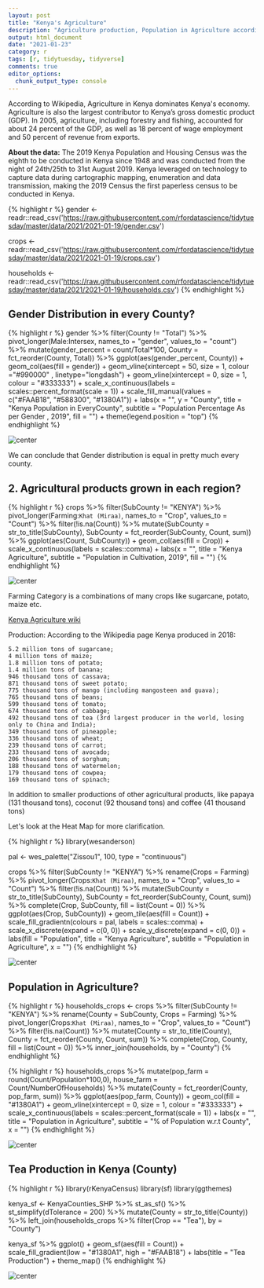 ```yaml
---
layout: post
title: "Kenya's Agriculture"
description: "Agriculture production, Population in Agriculture according 2019 Kenya Population and Housing Census data"
output: html_document
date: "2021-01-23"
category: r
tags: [r, tidytuesday, tidyverse]
comments: true
editor_options: 
  chunk_output_type: console
---
```





According to Wikipedia, Agriculture in Kenya dominates Kenya's economy. Agriculture is also the largest contributor to Kenya’s gross domestic product (GDP).
In 2005, agriculture, including forestry and fishing, accounted for about 24 percent of the GDP, as well as 18 percent of wage employment and 50 percent of revenue from exports.

**About the data:** The 2019 Kenya Population and Housing Census was the eighth to be conducted in Kenya since 1948 and was conducted from the night of 24th/25th to 31st August 2019. Kenya leveraged on technology to capture data during cartographic mapping, enumeration and data transmission, making the 2019 Census the first paperless census to be conducted in Kenya.


{% highlight r %}
gender <- readr::read_csv('https://raw.githubusercontent.com/rfordatascience/tidytuesday/master/data/2021/2021-01-19/gender.csv')

crops <- readr::read_csv('https://raw.githubusercontent.com/rfordatascience/tidytuesday/master/data/2021/2021-01-19/crops.csv')

households <- readr::read_csv('https://raw.githubusercontent.com/rfordatascience/tidytuesday/master/data/2021/2021-01-19/households.csv')
{% endhighlight %}



## Gender Distribution in every County?



{% highlight r %}
gender %>%
  filter(County != "Total") %>% 
  pivot_longer(Male:Intersex, names_to = "gender", values_to = "count") %>%
  mutate(gender_percent = count/Total*100,
         County = fct_reorder(County, Total)) %>%
  ggplot(aes(gender_percent, County)) +
  geom_col(aes(fill = gender)) + 
  geom_vline(xintercept = 50, size = 1, colour ="#990000" , 
             linetype="longdash") +
  geom_vline(xintercept = 0, size = 1, colour = "#333333") +
  scale_x_continuous(labels = scales::percent_format(scale = 1)) +
  scale_fill_manual(values = c("#FAAB18", "#588300", "#1380A1")) +
  labs(x = "",
       y = "County",
       title = "Kenya Population in EveryCounty",
       subtitle = "Population Percentage As per Gender , 2019",
       fill = "") +
  theme(legend.position = "top")
{% endhighlight %}

![center](/figs/2021-01-19-kenya-census/unnamed-chunk-2-1.png)

We can conclude that Gender distribution is equal in pretty much every county.

## 2. Agricultural products grown in each region?


{% highlight r %}
crops %>%
  filter(SubCounty != "KENYA") %>%
  pivot_longer(Farming:`Khat (Miraa)`, 
               names_to = "Crop", values_to = "Count") %>%
  filter(!is.na(Count)) %>%
  mutate(SubCounty = str_to_title(SubCounty),
         SubCounty = fct_reorder(SubCounty, Count, sum)) %>%
  ggplot(aes(Count, SubCounty)) +
  geom_col(aes(fill = Crop)) +
  scale_x_continuous(labels = scales::comma) +
  labs(x = "",
       title = "Kenya Agriculture",
       subtitle = "Population in Cultivation, 2019",
       fill = "")
{% endhighlight %}

![center](/figs/2021-01-19-kenya-census/unnamed-chunk-3-1.png)

Farming Category is a combinations of many crops like sugarcane, potato, maize etc.

[Kenya Agriculture wiki](https://en.wikipedia.org/wiki/Agriculture_in_Kenya)

Production: According to the Wikipedia page
Kenya produced in 2018:

    5.2 million tons of sugarcane;
    4 million tons of maize;
    1.8 million tons of potato;
    1.4 million tons of banana;
    946 thousand tons of cassava;
    871 thousand tons of sweet potato;
    775 thousand tons of mango (including mangosteen and guava);
    765 thousand tons of beans;
    599 thousand tons of tomato;
    674 thousand tons of cabbage;
    492 thousand tons of tea (3rd largest producer in the world, losing only to China and India);
    349 thousand tons of pineapple;
    336 thousand tons of wheat;
    239 thousand tons of carrot;
    233 thousand tons of avocado;
    206 thousand tons of sorghum;
    188 thousand tons of watermelon;
    179 thousand tons of cowpea;
    169 thousand tons of spinach;

In addition to smaller productions of other agricultural products, like papaya (131 thousand tons), coconut (92 thousand tons) and coffee (41 thousand tons)

Let's look at the Heat Map for more clarification.


{% highlight r %}
library(wesanderson)

pal <- wes_palette("Zissou1", 100, type = "continuous")

crops %>%
  filter(SubCounty != "KENYA") %>%
  rename(Crops = Farming) %>%
  pivot_longer(Crops:`Khat (Miraa)`, 
               names_to = "Crop", values_to = "Count") %>%
  filter(!is.na(Count)) %>%
  mutate(SubCounty = str_to_title(SubCounty),
         SubCounty = fct_reorder(SubCounty, Count, sum)) %>%
  complete(Crop, SubCounty, fill = list(Count = 0)) %>%
  ggplot(aes(Crop, SubCounty)) +
  geom_tile(aes(fill = Count)) +
  scale_fill_gradientn(colours = pal, labels = scales::comma) + 
  scale_x_discrete(expand = c(0, 0)) +
  scale_y_discrete(expand = c(0, 0)) +
  labs(fill = "Population",
       title = "Kenya Agriculture",
       subtitle = "Population in Agriculture",
       x = "")
{% endhighlight %}

![center](/figs/2021-01-19-kenya-census/unnamed-chunk-4-1.png)


## Population in Agriculture?


{% highlight r %}
households_crops <- crops %>%
  filter(SubCounty != "KENYA") %>%
  rename(County = SubCounty,
         Crops = Farming) %>%
  pivot_longer(Crops:`Khat (Miraa)`, 
               names_to = "Crop", values_to = "Count") %>%
  filter(!is.na(Count)) %>%
  mutate(County = str_to_title(County),
         County = fct_reorder(County, Count, sum)) %>%
  complete(Crop, County, fill = list(Count = 0)) %>%
  inner_join(households, by = "County") 
{% endhighlight %}



{% highlight r %}
households_crops %>%
  mutate(pop_farm = round(Count/Population*100,0), 
         house_farm = Count/NumberOfHouseholds) %>%
  mutate(County = fct_reorder(County, pop_farm, sum)) %>%
  ggplot(aes(pop_farm, County)) +
  geom_col(fill = "#1380A1") +
  geom_vline(xintercept = 0, size = 1, colour = "#333333") + 
  scale_x_continuous(labels = scales::percent_format(scale = 1)) +
  labs(x = "",
       title = "Population in Agriculture",
       subtitle = "% of Population w.r.t County",
       x = "")
{% endhighlight %}

![center](/figs/2021-01-19-kenya-census/unnamed-chunk-6-1.png)

## Tea Production in Kenya (County)


{% highlight r %}
library(rKenyaCensus)
library(sf)
library(ggthemes)

kenya_sf <- KenyaCounties_SHP %>%
  st_as_sf() %>%
  st_simplify(dTolerance = 200) %>%
  mutate(County = str_to_title(County)) %>%
  left_join(households_crops %>% filter(Crop == "Tea"), by = "County") 
  

kenya_sf %>%
  ggplot() +
  geom_sf(aes(fill = Count)) +
  scale_fill_gradient(low = "#1380A1", high = "#FAAB18") +
  labs(title = "Tea Production") +
  theme_map()
{% endhighlight %}

![center](/figs/2021-01-19-kenya-census/unnamed-chunk-7-1.png)
